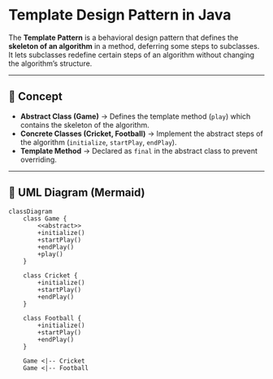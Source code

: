 # Template Design Pattern in Java

The **Template Pattern** is a behavioral design pattern that defines the **skeleton of an algorithm** in a method, deferring some steps to subclasses.  
It lets subclasses redefine certain steps of an algorithm without changing the algorithm’s structure.

---

## 📖 Concept
- **Abstract Class (Game)** → Defines the template method (`play`) which contains the skeleton of the algorithm.  
- **Concrete Classes (Cricket, Football)** → Implement the abstract steps of the algorithm (`initialize`, `startPlay`, `endPlay`).  
- **Template Method** → Declared as `final` in the abstract class to prevent overriding.

---

## 📂 UML Diagram (Mermaid)
```mermaid
classDiagram
    class Game {
        <<abstract>>
        +initialize()
        +startPlay()
        +endPlay()
        +play()
    }

    class Cricket {
        +initialize()
        +startPlay()
        +endPlay()
    }

    class Football {
        +initialize()
        +startPlay()
        +endPlay()
    }

    Game <|-- Cricket
    Game <|-- Football
